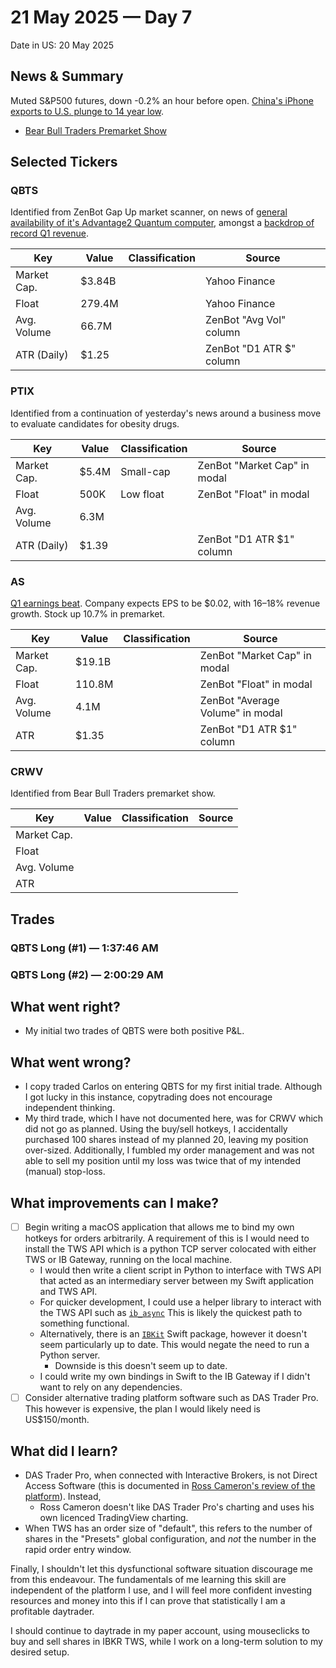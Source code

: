 # 21 May 2025 — Day 7

Date in US: 20 May 2025

## News & Summary

Muted S&P500 futures, down -0.2% an hour before open. [China's iPhone exports to U.S. plunge to 14 year low](https://finance.yahoo.com/news/live/trump-tariffs-live-updates-china-iphone-exports-to-us-plunge-to-14-year-low-amid-tariff-tensions-191201819.html).

- [Bear Bull Traders Premarket Show](https://www.youtube.com/watch?v=DA_kvImDVVA)

## Selected Tickers

### QBTS

Identified from ZenBot Gap Up market scanner, on news of [general availability of it's Advantage2 Quantum computer](https://finance.yahoo.com/news/d-wave-announces-general-availability-110000307.html), amongst a [backdrop of record Q1 revenue](https://finance.yahoo.com/news/ibn-coverage-d-wave-quantum-193000855.html).

| Key         | Value  | Classification | Source                   |
| ----------- | ------ | -------------- | ------------------------ |
| Market Cap. | $3.84B |                | Yahoo Finance            |
| Float       | 279.4M |                | Yahoo Finance            |
| Avg. Volume | 66.7M  |                | ZenBot "Avg Vol" column  |
| ATR (Daily) | $1.25  |                | ZenBot "D1 ATR $" column |

### PTIX

Identified from a continuation of yesterday's news around a business move to evaluate candidates for obesity drugs.

| Key         | Value | Classification | Source                       |
| ----------- | ----- | -------------- | ---------------------------- |
| Market Cap. | $5.4M | Small-cap      | ZenBot "Market Cap" in modal |
| Float       | 500K  | Low float      | ZenBot "Float" in modal      |
| Avg. Volume | 6.3M  |                |                              |
| ATR (Daily) | $1.39 |                | ZenBot "D1 ATR $1" column    |

### AS

[Q1 earnings beat](https://www.nasdaq.com/articles/amer-sports-raises-fy-outlook-stock). Company expects EPS to be $0.02, with 16–18% revenue growth. Stock up 10.7% in premarket.

| Key         | Value  | Classification | Source                           |
| ----------- | ------ | -------------- | -------------------------------- |
| Market Cap. | $19.1B |                | ZenBot "Market Cap" in modal     |
| Float       | 110.8M |                | ZenBot "Float" in modal          |
| Avg. Volume | 4.1M   |                | ZenBot "Average Volume" in modal |
| ATR         | $1.35  |                | ZenBot "D1 ATR $1" column        |

### CRWV

Identified from Bear Bull Traders premarket show.

| Key         | Value | Classification | Source |
| ----------- | ----- | -------------- | ------ |
| Market Cap. |       |                |        |
| Float       |       |                |        |
| Avg. Volume |       |                |        |
| ATR         |       |                |        |

## Trades

### QBTS Long (#1) — 1:37:46 AM

### QBTS Long (#2) — 2:00:29 AM

## What went right?

- My initial two trades of QBTS were both positive P&L. 

## What went wrong?

- I copy traded Carlos on entering QBTS for my first initial trade. Although I got lucky in this instance, copytrading does not encourage independent thinking.
- My third trade, which I have not documented here, was for CRWV which did not go as planned. Using the buy/sell hotkeys, I accidentally purchased 100 shares instead of my planned 20, leaving my position over-sized. Additionally, I fumbled my order management and was not able to sell my position until my loss was twice that of my intended (manual) stop-loss.

## What improvements can I make?

- [ ] Begin writing a macOS application that allows me to bind my own hotkeys for orders arbitrarily. A requirement of this is I would need to install the TWS API which is a python TCP server colocated with either TWS or IB Gateway, running on the local machine.
	- I would then write a client script in Python to interface with TWS API that acted as an intermediary server between my Swift application and TWS API.
	- For quicker development, I could use a helper library to interact with the TWS API such as [`ib_async`](https://github.com/ib-api-reloaded/ib_async) This is likely the quickest path to something functional.
	- Alternatively, there is an [`IBKit`](https://github.com/stensoosaar/IBKit) Swift package, however it doesn't seem particularly up to date. This would negate the need to run a Python server.
		- Downside is this doesn't seem up to date.
	- I could write my own bindings in Swift to the IB Gateway if I didn't want to rely on any dependencies.
- [ ] Consider alternative trading platform software such as DAS Trader Pro. This however is expensive, the plan I would likely need is US$150/month.

## What did I learn?

- DAS Trader Pro, when connected with Interactive Brokers, is not Direct Access Software (this is documented in [Ross Cameron's review of the platform](https://www.youtube.com/watch?v=nOJu4dKNmu0)). Instead, 
	- Ross Cameron doesn't like DAS Trader Pro's charting and uses his own licenced TradingView charting.
- When TWS has an order size of "default", this refers to the number of shares in the "Presets" global configuration, and _not_ the number in the rapid order entry window.

Finally, I shouldn't let this dysfunctional software situation discourage me from this endeavour. The fundamentals of me learning this skill are independent of the platform I use, and I will feel more confident investing resources and money into this if I can prove that statistically I am a profitable daytrader.

I should continue to daytrade in my paper account, using mouseclicks to buy and sell shares in IBKR TWS, while I work on a long-term solution to my desired setup. 
